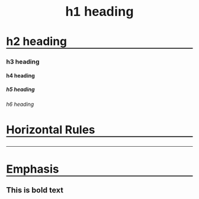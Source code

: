 # h1 heading
## h2 heading
### h3 heading
#### h4 heading
##### h5 heading
###### h6 heading


## Horizontal Rules

___


## Emphasis

**This is bold text**

<!DOCTYPE html>
<html lang="en">
<head>
    <meta charset="UTF-8">
    <meta name="viewport" content="width=device-width, initial-scale=1.0">
    <title>Welcome to Hong Kong</title>
    <style>
        .flex-container {
            display: flex; 
            justify-content: center; 
            align-items: center; 
            text-align: left; 
        }

        .text-image-container {
            display: flex;
            align-items: center;
            justify-content: center;
            gap: 20px;
        }

        .image-container img {
            max-width: 600px;
            height: auto;
            display: block;
        }

        .text-container {
            max-width: 100%;
        }

        @keyframes grow {
            0% { background-size: 100%; }
            50% { background-size: 110%; }
            100% { background-size: 100%; }
        }
        
        .parallax {
            background-image: url('https://mediaoffice.ae/-/media/group/the-gdmo/the-emirate-of-dubai/emirate-of-dubai-banner/dubai_shutterstock_697481659/dubaipage/dubai22/shutterstock_413449069/test12/final111.jpg');
            min-height: 500px;
            background-attachment: fixed;
            background-position: center;
            background-repeat: no-repeat;
            background-size: cover;
        }

        .content {
            padding: 50px;
            width: 80%;
            color: black;
         
        }

        h1 {
            font-family: Verdana, Geneva, Tahoma, sans-serif;
            text-align: center;
            font-size: 35px;
        }

        p {
            font-family: 'Segoe UI', Tahoma, Geneva, Verdana, sans-serif;
            font-size: 20px;
          
        }

        h2 {
            border-bottom: 2pt solid rgb(0, 0, 0);
            font-family: 'Segoe UI', Tahoma, Geneva, Verdana, sans-serif;
            font-size: 30px;
            
        }

        footer {
            text-align: center;
            background-color: #c6f4ffc5;
            padding: 10px;
            position: relative;
        }

        .video-container {
            position: relative;
            padding-bottom: 56.25%; 
            height: 0;
            overflow: hidden;
        }

        .video-container iframe {
            position: absolute;
            top: 0;
            left: 0;
            width: 100%;
            height: 100%;
        }
    </style>
</head>
<body>
    <div class="parallax" aria-hidden="true"></div>

    <main class="content">
        <h1>Welcome to Hong Kong</h1>

        <section>
            <h2>About Hong Kong</h2>
            <p>Where is Hong Kong? Hong Kong is located on the southern coast of China and includes Hong Kong Island, Lantau Island, the Kowloon Peninsula, and the New Territories.</p>
            <p>Have you ever been to Hong Kong? Hong Kong is an amazing city, and beyond shopping and dining, there is so much to explore. Bustling markets, historic temples, tranquil walking trails, and the most breathtaking views of Victoria Harbour. Travellers can have an unforgettable trip in Hong Kong. Come on, let me show you how to enjoy traveling in Hong Kong!</p>
        </section>

        <section>
            <h2>Explore Hong Kong</h2>
            <div class="text-image-container">
                <div class="image-container">
                    <img src="https://www.journeyera.com/wp-content/uploads/2019/12/dragons-back-hike-hong-kong-0430.jpg" alt="Dragon's Back hiking trail">
                </div>
                <div class="text-container">
                    <p>Nature and hiking&#128507;:</p>
                    <p>Hong Kong is famous for its beautiful natural scenery. Dragon's Back, Thousand Island Lake, and Tai Mo Shan are some of my favorite hiking trails. Not only are they beautiful and relaxing, but they are also conveniently located within 30 minutes by public transport.</p>
                </div>
            </div>
        </section>

        <section>
            <div class="flex-container"> 
                <div class="text-container">
                    <p>Theme parks&#127906;:</p>
                    <p>If you are looking for something fun and exciting to do with your children, theme parks such as Disneyland and Ocean Park would be a good choice, each offering a unique mix of entertainment and attractions.</p>
               
                </div>
                <div class="image-container">
                    <img src="https://media.oceanpark.com.hk/files/s3fs-public/flySwimg.jpg" alt="Ocean Park">
                </div>
            </div>
        </section>

        <section>
            <div class="text-image-container">
                <div class="image-container">
                    <img src="https://images.unsplash.com/photo-1623747912232-a5ba7a3db7de?q=80&w=3240&auto=format&fit=crop&ixlib=rb-4.0.3&ixid=M3wxMjA3fDB8MHxwaG90by1wYWdlfHx8fGVufDB8fHx8fA%3D%3D" alt="Street food" >
                </div>
                <div class="text-container">
                    <p>Local street food&#127841;:</p>
                    <p>Don't just go to fine dining restaurants. You have to try the most typical street food like egg waffles, fish balls, and bubble tea!</p>
                </div>
            </div>
        </section>

        <section>
            <div class="flex-container"> 
                <div class="text-container">
                    <p>The night view&#127753;:</p>
                    <p>To enjoy Hong Kong's iconic night view, Victoria Harbour and the Peak are good places to go. A stroll along the harbour with its most famous landmark and a dinner on the Peak with the city at night will make your trip unforgettable.</p>
                </div>
                <div class="image-container">
                    <img src="https://images.unsplash.com/photo-1577871598838-a543ee47cd79?q=80&w=3866&auto=format&fit=crop&ixlib=rb-4.0.3&ixid=M3wxMjA3fDB8MHxwaG90by1wYWdlfHx8fGVufDB8fHx8fA%3D%3D" alt="Night view of Hong Kong">
                </div>
            </div>
        </section>

        <section>
            <h2>Have a flash visit with Henry Golding now&#128747;</h2>
            <div class="video-container">
                <iframe src="https://www.youtube.com/embed/1lcjRj3rWnQ?si=iNQa-5N6Kzqea-NZ" title="YouTube video player" frameborder="0" allow="accelerometer; autoplay; clipboard-write; encrypted-media; gyroscope; picture-in-picture; web-share" allowfullscreen></iframe>
            </div>
        </section>

        <section>
            <h2>Additional Information</h2>
            <p><a href="https://www.accuweather.com/en/hk/hong-kong/1123655/weather-today/1123655">Check out the weather in HK</a></p>
            <p><a href="https://www.xe.com/currencyconverter/convert/?Amount=1&From=AUD&To=HKD">Check the exchange rate</a></p>
            <p><a href="https://au.trip.com/">Check the flights</a></p>
        </section>
    </main>

    <footer>
        <p>&copy; 2025 Kenneth Pinto s8166982</p>
        <p>Contact me <a href="https://www.linkedin.com/in/ken-pinto/">here</a>.</p>
    </footer>
</body>
</html>
